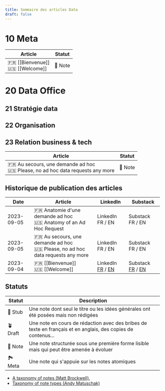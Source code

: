 ```yaml
---
title: Sommaire des articles Data
draft: false
---
```

# 10 Meta

| Article | Statut |
|--------|---------|
| 🇫🇷 [[Bienvenue]]<br />🇺🇸 [[Welcome]] | 🌲 Note |
# 20 Data Office
## 21 Stratégie data
## 22 Organisation

## 23 Relation business & tech

| Article | Statut |
|--------|---------|
| 🇫🇷 Au secours, une demande ad hoc<br>🇺🇸 Please, no ad hoc data requests any more | 🌲 Note |
## Historique de publication des articles

| Date | Article | LinkedIn | Substack |
|------|--------|----------|-----------|
| 2023-09-05 | 🇫🇷 Anatomie d'une demande ad hoc<br>🇺🇸 Anatomy of an Ad Hoc Request | LinkedIn FR / EN | Substack FR / EN |
| 2023-09-05 | 🇫🇷 Au secours, une demande ad hoc<br>🇺🇸 Please, no ad hoc data requests any more | LinkedIn FR / EN | Substack FR / EN |
| 2023-09-04 | 🇫🇷 [[Bienvenue]]<br>🇺🇸 [[Welcome]] | LinkedIn [FR](https://www.linkedin.com/feed/update/urn:li:activity:7104481139657977856/) / [EN](https://www.linkedin.com/feed/update/urn:li:activity:7104461925454856192/) | Substack [FR](https://datapartners.substack.com/p/bienvenue) / [EN](https://datapartners.substack.com/p/welcome) |
## Statuts

| Statut | Description |
|--------|-------------|
| 🌱 Stub | Une note dont seul le titre ou les idées générales ont été posées mais non rédigées |
| 🪴 Draft | Une note en cours de rédaction avec des bribes de texte en français et en anglais, des copies de contenus... | 
| 🌲 Note | Une note structurée sous une première forme lisible mais qui peut être amenée à évoluer |
| 🏞️ Meta | Une note qui s'appuie sur les notes atomiques 


* [A taxonomy of notes (Matt Brockwell)](https://medium.com/@mattbrockwell/a-taxonomy-of-notes-c6fc77aac311), 
* [Taxonomy of note types (Andy Matuschak)](https://notes.andymatuschak.org/Taxonomy_of_note_types)